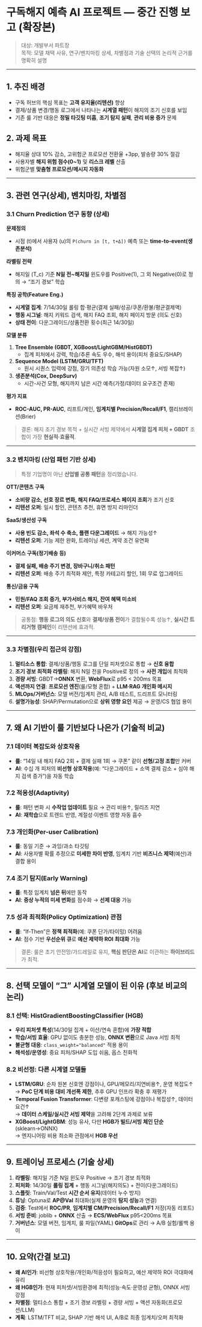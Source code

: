 # 구독해지 예측 AI 프로젝트 — 중간 진행 보고 (확장본)

> 대상: 개발부서 파트장  
> 목적: 모델 채택 사유, 연구/벤치마킹 상세, 차별점과 기술 선택의 논리적 근거를 명확히 설명

---

## 1. 추진 배경
- 구독 허브의 핵심 목표는 **고객 유지율(리텐션)** 향상
- 결제/상품 변경/행동 로그에서 나타나는 **시계열 패턴**이 해지의 조기 신호를 보임
- 기존 룰 기반 대응은 **정밀 타깃팅 미흡**, **조기 탐지 실패**, **관리 비용 증가** 문제

## 2. 과제 목표
- 해지율 상대 10% 감소, 고위험군 프로모션 전환율 +3pp, 발송량 30% 절감
- 사용자별 **해지 위험 점수(0~1)** 및 **리스크 레벨** 산출
- 위험군별 **맞춤형 프로모션/메시지 자동화**

---

## 3. 관련 연구(상세), 벤치마킹, 차별점

### 3.1 Churn Prediction 연구 동향 (상세)
**문제정의**  
- 시점 (t)에서 사용자 (u)의 `P(churn in [t, t+Δ])` 예측 또는 **time-to-event(생존분석)**

**라벨링 전략**  
- 해지일 (T_c) 기준 **N일 전~해지일** 윈도우를 Positive(1), 그 외 Negative(0)로 정의 → “조기 경보” 학습

**특징 공학(Feature Eng.)**  
- **시계열 집계**: 7/14/30일 롤링 합·평균(결제 실패/성공/쿠폰/환불/평균결제액)
- **행동 시그널**: 해지 키워드 검색, 해지 FAQ 조회, 해지 페이지 방문 (의도 신호)
- **상태 전이**: 다운그레이드/상품전환 횟수(최근 14/30일)

**모델 분류**  
1) **Tree Ensemble (GBDT, XGBoost/LightGBM/HistGBDT)**  
   - 집계 피처에서 강력, 학습/추론 속도 우수, 해석 용이(피처 중요도/SHAP)
2) **Sequence Model (LSTM/GRU/TFT)**  
   - 원시 시퀀스 입력에 강점, 장기 의존성 학습 가능(자원 소모↑, 서빙 복잡↑)
3) **생존분석(Cox, DeepSurv)**  
   - 시간-사건 모형, 해지까지 남은 시간 예측(가정/데이터 요구조건 존재)

**평가 지표**  
- **ROC-AUC, PR-AUC**, 리프트/게인, **임계치별 Precision/Recall/F1**, 캘리브레이션(Brier)

> 결론: 해지 조기 경보 목적 + 실시간 서빙 제약에서 **시계열 집계 피처 + GBDT** 조합이 가장 **현실적·효율적**.

---

### 3.2 벤치마킹 (산업 패턴 기반 상세)
> 특정 기업명이 아닌 **산업별 공통 패턴**을 정리했습니다.

**OTT/콘텐츠 구독**  
- **소비량 감소, 선호 장르 변화, 해지 FAQ/프로세스 페이지 조회**가 조기 신호  
- **리텐션 오퍼**: 일시 할인, 콘텐츠 추천, 휴면 방지 리마인더

**SaaS/생산성 구독**  
- **사용 빈도 감소, 좌석 수 축소, 플랜 다운그레이드** → 해지 가능성↑  
- **리텐션 오퍼**: 기능 제한 완화, 트레이닝 세션, 계약 조건 유연화

**이커머스 구독(정기배송 등)**  
- **결제 실패, 배송 주기 변경, 장바구니/취소 패턴**  
- **리텐션 오퍼**: 배송 주기 최적화 제안, 특정 카테고리 할인, 1회 무료 업그레이드

**통신/금융 구독**  
- **민원/FAQ 조회 증가, 부가서비스 해지, 잔여 혜택 미소비**  
- **리텐션 오퍼**: 요금제 재추천, 부가혜택 바우처

> 공통점: **행동 로그의 의도 신호**와 **결제/상품 전이**가 결합될수록 성능↑, **실시간 트리거형 캠페인**이 리텐션에 효과적.

---

### 3.3 차별점(우리 접근의 강점)
1) **멀티소스 통합**: 결제/상품/행동 로그를 단일 피처셋으로 통합 → **신호 융합**
2) **조기 경보 최적화 라벨링**: 해지 N일 전을 Positive로 정의 → **사전 개입**에 최적화
3) **경량 서빙**: GBDT→**ONNX** 변환, **WebFlux**로 p95 < 200ms 목표
4) **액션까지 연결**: **프로모션 엔진**(룰/모형 혼합) + **LLM·RAG 개인화 메시지**
5) **MLOps/거버넌스**: 모델 버전/임계치 관리, A/B 테스트, 드리프트 모니터링
6) **설명가능성**: SHAP/Permutation으로 **상위 영향 요인** 제공 → 운영/CS 협업 용이

---

## 7. 왜 **AI 기반**이 **룰 기반**보다 나은가 (기술적 비교)

### 7.1 데이터 복잡도와 상호작용
- **룰**: “14일 내 해지 FAQ 2회 + 결제 실패 1회 → 쿠폰” 같이 **선형/고정 조합**만 커버
- **AI**: 수십 개 피처의 **비선형 상호작용**(예: “다운그레이드 + 소액 결제 감소 + 심야 해지 검색 증가”)을 자동 학습

### 7.2 적응성(Adaptivity)
- **룰**: 패턴 변화 시 **수작업 업데이트** 필요 → 관리 비용↑, 릴리즈 지연
- **AI**: **재학습**으로 트렌드 반영, 계절성·이벤트 영향 자동 흡수

### 7.3 개인화(Per-user Calibration)
- **룰**: 동일 기준 → 과잉/과소 타깃팅
- **AI**: 사용자별 확률 추정으로 **미세한 차이 반영**, 임계치 기반 **비즈니스 제약**(예산)과 결합 용이

### 7.4 조기 탐지(Early Warning)
- **룰**: 특정 임계치 **넘은 뒤**에만 동작
- **AI**: **증상 누적의 미세 변화**를 점수화 → **선제 대응** 가능

### 7.5 성과 최적화(Policy Optimization) 관점
- **룰**: “If-Then”은 **정책 최적화**(예: 쿠폰 단가/타이밍) 어려움
- **AI**: 점수 기반 **우선순위 큐**로 **예산 제약하 ROI 최대화** 가능

> 결론: 룰은 초기 안전망/가드레일로 유지, **핵심 판단은 AI**로 이관하는 **하이브리드**가 최적.

---

## 8. 선택 모델이 “그” 시계열 모델이 된 이유 (후보 비교의 논리)

### 8.1 선택: **HistGradientBoostingClassifier (HGB)**
- **우리 피처셋 특성**(14/30일 집계 + 이산/연속 혼합)에 **가장 적합**
- **학습/서빙 효율**: GPU 없이도 충분한 성능, **ONNX 변환**으로 Java 서빙 최적
- **불균형 대응**: `class_weight="balanced"` 적용 용이
- **해석성/운영성**: 중요 피처/SHAP 도입 쉬움, 옵스 친화적

### 8.2 비선정: 다른 시계열 모델들
- **LSTM/GRU**: 순차 원본 신호엔 강점이나, GPU/메모리/지연비용↑, 운영 복잡도↑  
  → **PoC 단계 비용 대비 개선폭 제한**, 추후 GPU 인프라 확충 후 재평가
- **Temporal Fusion Transformer**: 다변량 포캐스팅에 강점이나 복잡성↑, 데이터 요건↑  
  → **데이터 스케일/실시간 서빙 제약**을 고려해 2단계 과제로 보류
- **XGBoost/LightGBM**: 성능 유사, 다만 **HGB가 빌드/서빙 체인 단순**(sklearn→ONNX)  
  → 엔지니어링 비용 최소화 관점에서 **HGB 우선**

---

## 9. 트레이닝 프로세스 (기술 상세)
1) **라벨링**: 해지일 기준 N일 윈도우 Positive → 조기 경보 최적화  
2) **피처화**: 14/30일 **롤링 집계** + 행동 시그널(해지의도) + 전이(다운그레이드)  
3) **스플릿**: Train/Val/Test **시간 순서 유지**(데이터 누수 방지)  
4) **튜닝**: Optuna로 **AP@Val** 최대화(실제 운영의 **탐지 성능**과 연결)  
5) **검증**: Test에서 **ROC/PR**, **임계치별 CM/Precision/Recall/F1** 저장(자동 리포트)  
6) **서빙 준비**: joblib + **ONNX** 산출 → **ECS/WebFlux** p95<200ms 목표  
7) **거버넌스**: 모델 버전, 임계치, 룰 파일(YAML) **GitOps**로 관리 → A/B 실험/롤백 용이

---

## 10. 요약(간결 보고)
- **왜 AI인가**: 비선형 상호작용/개인화/적응성이 필요하고, 예산 제약하 ROI 극대화에 유리
- **왜 HGB인가**: 현재 피처셋/서빙환경에 최적(성능·속도·운영성 균형), ONNX 서빙 강점
- **차별점**: 멀티소스 통합 + 조기 경보 라벨링 + 경량 서빙 + 액션 자동화(프로모션/LLM)
- **계획**: LSTM/TFT 비교, SHAP 기반 해석 UI, A/B로 최종 임계치/오퍼 최적화